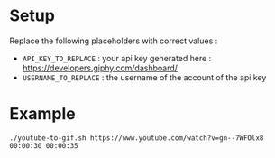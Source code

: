 # Setup
Replace the following placeholders with correct values :
- `API_KEY_TO_REPLACE` : your api key generated here : https://developers.giphy.com/dashboard/
- `USERNAME_TO_REPLACE` : the username of the account of the api key

# Example

`./youtube-to-gif.sh https://www.youtube.com/watch?v=gn--7WFOlx8 00:00:30 00:00:35`

